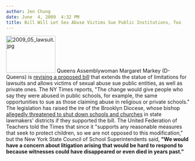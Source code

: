 ```yaml
---
author: Jen Chung
date: June  4, 2009  4:32 PM
title: Bill Will Let Sex Abuse Victims Sue Public Institutions, Too
---
```


<p><span class="mt-enclosure mt-enclosure-image" style="display: inline;"> <img alt="2009_05_lawsuit.jpg" src="https://web.archive.org/web/20130413074711im_/http://gothamist.com/attachments/jen/2009_05_lawsuit.jpg" width="135" height="101" class="image-right"> </span>Queens Assemblywoman Margaret Markey (D-Queens) is <a href="https://web.archive.org/web/20130413074711/http://www.nytimes.com/2009/06/04/nyregion/04abuse.html?ref=nyregion">revising a proposed bill</a> that extends the statue of limitations for lawsuits and allows victims of sexual abuse sue public entities, as well as private ones.  The NY Times reports, &quot;The change would give people who say they were abused in public schools, for example, the same opportunities to sue as those claiming abuse in religious or private schools.&quot;  The legislation has raised the ire of the Brooklyn Diocese, whose bishop <a href="https://web.archive.org/web/20130413074711/http://gothamist.com/2009/05/31/brooklyn_bishop_opposes_child_moles.php">allegedly threatened to shut down schools and churches</a> in state lawmakers&apos; districts if they supported the bill. The United Federation of Teachers told the Times that since it &quot;supports any reasonable measures that seek to protect children, so we are not opposed to this modification,&quot; but the New York State Council of School Superintendents said, <strong>&quot;We would have a concern about litigation arising that would be hard to respond to because witnesses could have disappeared or even died in years past.&quot;</strong> </p>